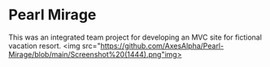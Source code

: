 # Pearl Mirage
This was an integrated team project for developing an MVC site for fictional vacation resort.
<img src="https://github.com/AxesAlpha/Pearl-Mirage/blob/main/Screenshot%20(1444).png"img>
